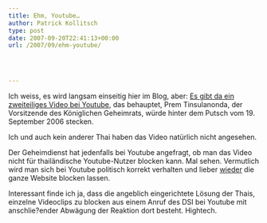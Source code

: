 ```yaml
---
title: Ehm, Youtube…
author: Patrick Kollitsch
type: post
date: 2007-09-20T22:41:13+00:00
url: /2007/09/ehm-youtube/




---
```

Ich weiss, es wird langsam einseitig hier im Blog, aber: [Es gibt da ein zweiteiliges Video bei Youtube][1], das behauptet, Prem Tinsulanonda, der Vorsitzende des Königlichen Geheimrats, würde hinter dem Putsch vom 19. September 2006 stecken. 

Ich und auch kein anderer Thai haben das Video natürlich nicht angesehen. 

Der Geheimdienst hat jedenfalls bei Youtube angefragt, ob man das Video nicht für thailändische Youtube-Nutzer blocken kann. Mal sehen. Vermutlich wird man sich bei Youtube politisch korrekt verhalten und lieber <a href="1368">wieder</a> die ganze Website blocken lassen.

Interessant finde ich ja, dass die angeblich eingerichtete Lösung der Thais, einzelne Videoclips zu blocken aus einem Anruf des <span class="caps">DSI</span> bei Youtube mit anschlie?ender Abwägung der Reaktion dort besteht. Hightech.

 [1]: http://www.bangkokpost.com/breaking_news/breakingnews.php?id=121896